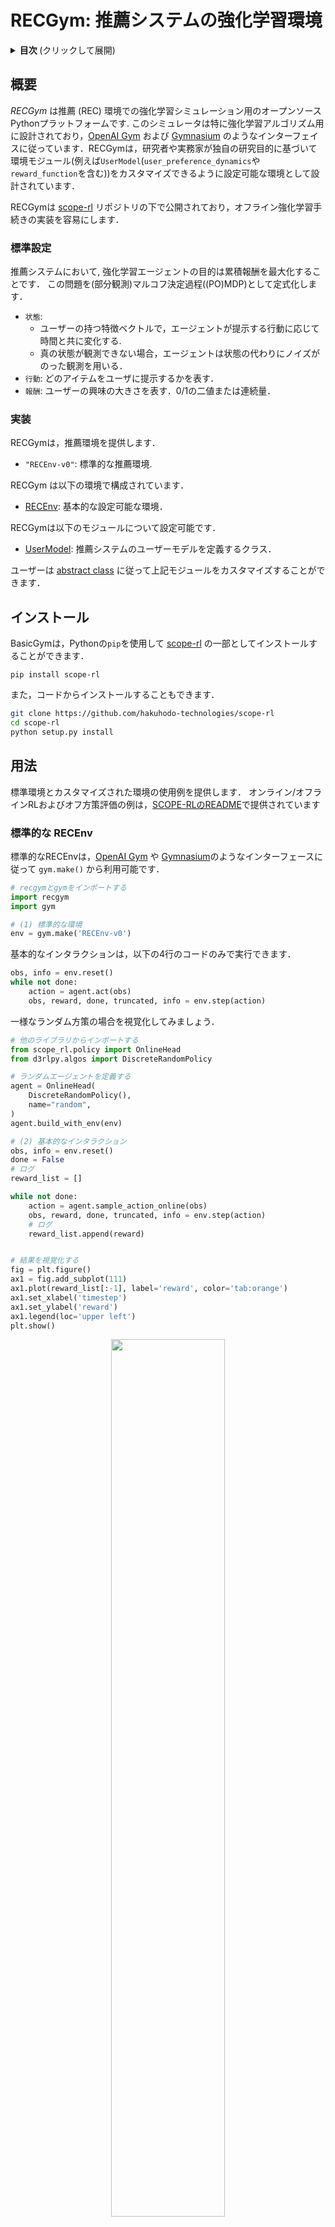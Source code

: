 # RECGym: 推薦システムの強化学習環境
<details>
<summary><strong>目次 </strong>(クリックして展開)</summary>

- [RECGym: 推薦システムの強化学習環境](#RECGym-推薦システムの強化学習環境)
- [概要](#概要)
- [インストール](#インストール)
- [用法](#用法)
- [引用](#引用)
- [貢献](#貢献)
- [ライセンス](#license)
- [プロジェクトチーム](#project-team)
- [連絡先](#contact)
- [参考文献](#reference)

</details>

## 概要

*RECGym* は推薦 (REC) 環境での強化学習シミュレーション用のオープンソースPythonプラットフォームです. このシミュレータは特に強化学習アルゴリズム用に設計されており，[OpenAI Gym](https://gym.openai.com) および [Gymnasium](https://gymnasium.farama.org/) のようなインターフェイスに従っています．RECGymは，研究者や実務家が独自の研究目的に基づいて環境モジュール(例えば`UserModel`(`user_preference_dynamics`や`reward_function`を含む))をカスタマイズできるように設定可能な環境として設計されています．

RECGymは [scope-rl](../) リポジトリの下で公開されており，オフライン強化学習手続きの実装を容易にします．

### 標準設定

推薦システムにおいて, 強化学習エージェントの目的は累積報酬を最大化することです．
この問題を(部分観測)マルコフ決定過程((PO)MDP)として定式化します．
- `状態`: 
   - ユーザーの持つ特徴ベクトルで，エージェントが提示する行動に応じて時間と共に変化する.
   - 真の状態が観測できない場合，エージェントは状態の代わりにノイズがのった観測を用いる．
- `行動`: どのアイテムをユーザに提示するかを表す．
- `報酬`: ユーザーの興味の大きさを表す．0/1の二値または連続量．

### 実装

RECGymは，推薦環境を提供します．
- `"RECEnv-v0"`: 標準的な推薦環境.

RECGym は以下の環境で構成されています．
- [RECEnv](./envs/rec.py#L14): 基本的な設定可能な環境．

RECGymは以下のモジュールについて設定可能です．
- [UserModel](./envs/simulator/function.py#L13): 推薦システムのユーザーモデルを定義するクラス．

ユーザーは [abstract class](./envs/simulator/base.py) に従って上記モジュールをカスタマイズすることができます．

## インストール
BasicGymは，Pythonの`pip`を使用して [scope-rl](../) の一部としてインストールすることができます．
```
pip install scope-rl
```

また，コードからインストールすることもできます．
```bash
git clone https://github.com/hakuhodo-technologies/scope-rl
cd scope-rl
python setup.py install
```

## 用法

標準環境とカスタマイズされた環境の使用例を提供します．
オンライン/オフラインRLおよびオフ方策評価の例は，[SCOPE-RLのREADME](../README.md)で提供されています

### 標準的な RECEnv

標準的なRECEnvは，[OpenAI Gym](https://gym.openai.com) や [Gymnasium](https://gymnasium.farama.org/)のようなインターフェースに従って `gym.make()` から利用可能です．

```Python
# recgymとgymをインポートする
import recgym
import gym

# (1) 標準的な環境
env = gym.make('RECEnv-v0')
```

基本的なインタラクションは，以下の4行のコードのみで実行できます．

```Python
obs, info = env.reset()
while not done:
    action = agent.act(obs)
    obs, reward, done, truncated, info = env.step(action)
```

一様なランダム方策の場合を視覚化してみましょう．

```Python
# 他のライブラリからインポートする
from scope_rl.policy import OnlineHead
from d3rlpy.algos import DiscreteRandomPolicy

# ランダムエージェントを定義する
agent = OnlineHead(
    DiscreteRandomPolicy(),
    name="random",
)
agent.build_with_env(env)

# (2) 基本的なインタラクション
obs, info = env.reset()
done = False
# ログ
reward_list = []

while not done:
    action = agent.sample_action_online(obs)
    obs, reward, done, truncated, info = env.step(action)
    # ログ
    reward_list.append(reward)


# 結果を視覚化する
fig = plt.figure()
ax1 = fig.add_subplot(111)
ax1.plot(reward_list[:-1], label='reward', color='tab:orange')
ax1.set_xlabel('timestep')
ax1.set_ylabel('reward')
ax1.legend(loc='upper left')
plt.show()
```
<div align="center"><img src="./images/basic_interaction.png" width="60%"/></div>
<figcaption>
<p align="center">
  1エピソードにおける報酬の変遷
</p>
</figcaption>

ここで[SCOPE-RL](../README.md) と [d3rlpy](https://github.com/takuseno/d3rlpy) を利用していますが，BasicGymは[OpenAI Gym](https://gym.openai.com) と [Gymnasium](https://gymnasium.farama.org/)のようなインターフェースで動作する他のライブラリとも互換性があります．

### カスタマイズされたRECEnv

次に，環境のインスタンス化によるカスタマイズの方法を説明します．

<details>
<summary>環境設定のリスト: (クリックして展開)</summary>

- `step_per_episode`: 一つのエピソードでの意思決定の数
- `n_items`: 推薦システムでのアイテムの数
- `n_users`: 推薦システムでのユーザーの数
- `item_feature_dim`: アイテム特徴量の次元
- `user_feature_dim`: ユーザー特徴量の次元
- `item_feature_vector`: それぞれのアイテムの特徴量(ベクトル)
- `user_feature_vector`: それぞれのユーザーの特徴量(ベクトル)
- `reward_type`: 報酬のタイプ
- `reward_std`: 報酬のノイズの大きさ (reward_typeが"continuous"の場合のみ)
- `obs_std`: 状態観測のノイズの大きさ
- `StateTransitionFunction`: 状態遷移関数
- `UserModel`: ユーザーモデル (ユーザーの嗜好の推移と報酬関数を定義)
- `random_state` : ランダムシード

</details>

```Python
from recgym import RECEnv
env = RECEnv(
    step_per_episode=10,
    n_items=100,
    n_users=100,
    item_feature_dim=5,
    user_feature_dim=5,
    reward_type="continuous",  # "binary"
    reward_std=0.3,
    obs_std=0.3,
    random_state=12345,
)
```

具体的には，ユーザーは以下のように独自の `UserModel`を定義できます．

#### ユーザーモデルの例
```Python
# reccgymモジュールをインポートする
from recgym import BaseUserModel
from recgym.types import Action
# その他必要なものをインポートする
from dataclasses import dataclass
from typing import Optional
import numpy as np

@dataclass
class CustomizedUserModel(BaseUserModel):
    user_feature_dim: int
    item_feature_dim: int
    reward_type: str = "continuous"  # "binary"
    reward_std: float = 0.0
    random_state: Optional[int] = None

    def __post_init__(self):
        self.random_ = check_random_state(self.random_state)
        self.coef = self.random_.normal(size=(self.user_feature_dim, self.item_feature_dim))

    def user_preference_dynamics(
        self,
        state: np.ndarray,
        action: Action,
        item_feature_vector: np.ndarray,
        alpha: float = 1.0,
    ) -> np.ndarray:
        coefficient = state.T @ self.coef @ item_feature_vector[action]
        state = state + alpha * coefficient * item_feature_vector[action]
        state = state / np.linalg.norm(state, ord=2)
        return state

    def reward_function(
        self,
        state: np.ndarray,
        action: Action,
        item_feature_vector: np.ndarray,
    ) -> float:
        logit = state.T @ self.coef @ item_feature_vector[action]
        reward = (
            logit if self.reward_type == "continuous" else sigmoid(logit)
        )

        if self.reward_type == "discrete":
            reward = self.random_.binominal(1, p=reward)

        return reward
```

より多くの例は [quickstart/rec/rec_synthetic_customize_env.ipynb](./examples/quickstart/rec/rec_synthetic_customize_env.ipynb)で利用可能です．\
環境の統計は，[quickstart/rec/rec_synthetic_data_collection.ipynb](./examples/quickstart/rec/rec_synthetic_data_collection.ipynb)で視覚化されています．

## 引用

ソフトウェアを使用する場合は，以下の論文を引用してください．

Haruka Kiyohara, Ren Kishimoto, Kosuke Kawakami, Ken Kobayashi, Kazuhide Nakata, Yuta Saito.<br>
**SCOPE-RL: A Python Library for Offline Reinforcement Learning, Off-Policy Evaluation, and Policy Selection**<br>
[link]() (a preprint coming soon..)

Bibtex:
```
@article{kiyohara2023towards,
  author = {Kiyohara, Haruka and Kishimoto, Ren and Kawakami, Kosuke and Kobayashi, Ken and Nataka, Kazuhide and Saito, Yuta},
  title = {SCOPE-RL: A Python Library for Offline Reinforcement Learning, Off-Policy Evaluation, and Policy Selection},
  journal={arXiv preprint arXiv:23xx.xxxxx},
  year = {2023},
}
```
## 貢献

SCOPE-RLへの貢献も歓迎しています！
プロジェクトへの貢献方法については， [CONTRIBUTING.md](./CONTRIBUTING.md)を参照してください．

## ライセンス

このプロジェクトはApache 2.0ライセンスのもとでライセンスされています - 詳細については[LICENSE](LICENSE)ファイルをご覧ください．

## プロジェクトチーム

- [Haruka Kiyohara](https://sites.google.com/view/harukakiyohara) (**Main Contributor**)
- Ren Kishimoto (Tokyo Institute of Technology)
- Kosuke Kawakami (HAKUHODO Technologies Inc.)
- Ken Kobayashi (Tokyo Institute of Technology)
- Kazuhide Nakata (Tokyo Institute of Technology)
- [Yuta Saito](https://usait0.com/en/) (Cornell University)

## 連絡先

論文やソフトウェアに関する質問がある場合は，hk844@cornell.eduまでお気軽にお問い合わせください．

## 参考文献

<details>
<summary><strong>論文 </strong>(クリックして展開)</summary>

1. Greg Brockman, Vicki Cheung, Ludwig Pettersson, Jonas Schneider, John Schulman, Jie Tang, and Wojciech Zaremba. [OpenAI Gym](https://arxiv.org/abs/1606.01540). *arXiv preprint arXiv:1606.01540*, 2016.

2. Takuma Seno and Michita Imai. [d3rlpy: An Offline Deep Reinforcement Library](https://arxiv.org/abs/2111.03788), *arXiv preprint arXiv:2111.03788*, 2021.

3. Sarah Dean and Jamie Morgenstern. [Preference Dynamics Under Personalized Recommendations](https://arxiv.org/abs/2205.13026). In *Proceedings of the 23rd ACM Conference on Economics and Computation*, 4503-9150, 2022.

</details>

<details>
<summary><strong>プロジェクト </strong>(クリックして展開)</summary>

This project is inspired by the following three packages.
- **RecoGym**  -- an RL environment for recommender systems: [[github](https://github.com/criteo-research/reco-gym)] [[paper](https://arxiv.org/abs/1808.00720)]
- **RecSim** -- a configurative RL environment for recommender systems: [[github](https://github.com/google-research/recsim)] [[paper](https://arxiv.org/abs/1909.04847)]
- **AuctionGym** -- an RL environment for online advertising auctions: [[github](https://github.com/amzn/auction-gym)] [[paper](https://www.amazon.science/publications/learning-to-bid-with-auctiongym)]
- **FinRL** -- an RL environment for finance: [[github](https://github.com/AI4Finance-Foundation/FinRL)] [[paper](https://arxiv.org/abs/2011.09607)]

</details>


